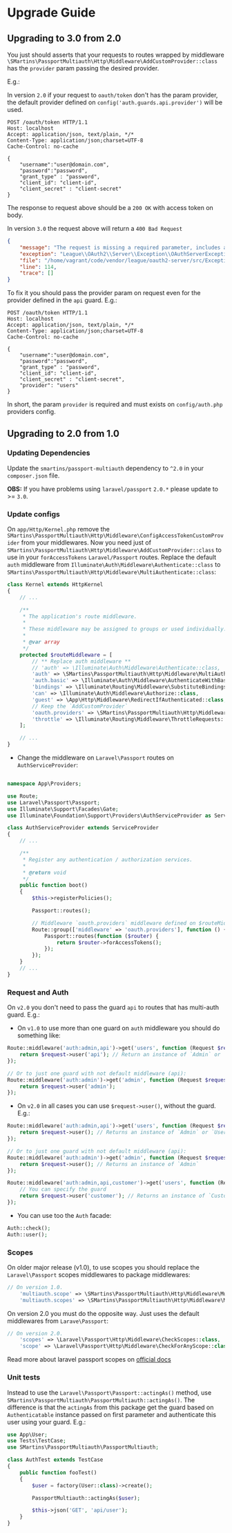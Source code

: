 # Upgrade Guide

## Upgrading to 3.0 from 2.0

You just should asserts that your requests to routes wrapped by middleware `\SMartins\PassportMultiauth\Http\Middleware\AddCustomProvider::class` has the `provider` param passing the desired provider.

E.g.:

In version `2.0` if your request to `oauth/token` don't has the param provider, the default provider defined on `config('auth.guards.api.provider')` will be used.

```http
POST /oauth/token HTTP/1.1
Host: localhost
Accept: application/json, text/plain, */*
Content-Type: application/json;charset=UTF-8
Cache-Control: no-cache

{
    "username":"user@domain.com",
    "password":"password",
    "grant_type" : "password",
    "client_id": "client-id",
    "client_secret" : "client-secret"
}
```

The response to request above should be a `200 OK` with access token on body.

In version `3.0` the request above will return a `400 Bad Request`

```json
{
    "message": "The request is missing a required parameter, includes an invalid parameter value, includes a parameter more than once, or is otherwise malformed.",
    "exception": "League\\OAuth2\\Server\\Exception\\OAuthServerException",
    "file": "/home/vagrant/code/vendor/league/oauth2-server/src/Exception/OAuthServerException.php",
    "line": 114,
    "trace": []
}
```

To fix it you should pass the provider param on request even for the provider defined in the `api` guard. E.g.:

```http
POST /oauth/token HTTP/1.1
Host: localhost
Accept: application/json, text/plain, */*
Content-Type: application/json;charset=UTF-8
Cache-Control: no-cache

{
    "username":"user@domain.com",
    "password":"password",
    "grant_type" : "password",
    "client_id": "client-id",
    "client_secret" : "client-secret",
    "provider": "users" 
}
```

In short, the param `provider` is required and must exists on `config/auth.php` providers config.

## Upgrading to 2.0 from 1.0

### Updating Dependencies

Update the `smartins/passport-multiauth` dependency to `^2.0` in your `composer.json` file.

**OBS:** If you have problems using `laravel/passport` `2.0.*` please update to >= `3.0`.

### Update configs

On `app/Http/Kernel.php` remove the `SMartins\PassportMultiauth\Http\Middleware\ConfigAccessTokenCustomProvider` from your middlewares.
Now you need just of `SMartins\PassportMultiauth\Http\Middleware\AddCustomProvider::class` to use in your `forAccessTokens` `Laravel/Passport` routes. Replace the default `auth` middleware from `Illuminate\Auth\Middleware\Authenticate::class` to `SMartins\PassportMultiauth\Http\Middleware\MultiAuthenticate::class`:

```php
class Kernel extends HttpKernel
{
    // ...

    /**
     * The application's route middleware.
     *
     * These middleware may be assigned to groups or used individually.
     *
     * @var array
     */
    protected $routeMiddleware = [
        // ** Replace auth middleware **
        // 'auth' => \Illuminate\Auth\Middleware\Authenticate::class,
        'auth' => \SMartins\PassportMultiauth\Http\Middleware\MultiAuthenticate::class,
        'auth.basic' => \Illuminate\Auth\Middleware\AuthenticateWithBasicAuth::class,
        'bindings' => \Illuminate\Routing\Middleware\SubstituteBindings::class,
        'can' => \Illuminate\Auth\Middleware\Authorize::class,
        'guest' => \App\Http\Middleware\RedirectIfAuthenticated::class,
        // Keep the `AddCustomProvider`
        'oauth.providers' => \SMartins\PassportMultiauth\Http\Middleware\AddCustomProvider::class,
        'throttle' => \Illuminate\Routing\Middleware\ThrottleRequests::class,
    ];

    // ...
}
```

* Change the middleware on `Laravel\Passport` routes on `AuthServiceProvider`:

```php

namespace App\Providers;

use Route;
use Laravel\Passport\Passport;
use Illuminate\Support\Facades\Gate;
use Illuminate\Foundation\Support\Providers\AuthServiceProvider as ServiceProvider;

class AuthServiceProvider extends ServiceProvider
{
    // ...

    /**
     * Register any authentication / authorization services.
     *
     * @return void
     */
    public function boot()
    {
        $this->registerPolicies();

        Passport::routes();

        // Middleware `oauth.providers` middleware defined on $routeMiddleware above
        Route::group(['middleware' => 'oauth.providers'], function () {
            Passport::routes(function ($router) {
                return $router->forAccessTokens();
            });
        });
    }
    // ...
}
```

### Request and Auth

On `v2.0` you don't need to pass the guard `api` to routes that has multi-auth guard. E.g.:

* On `v1.0` to use more than one guard on `auth` middleware you should do something like:

```php
Route::middleware('auth:admin,api')->get('users', function (Request $request) {
    return $request->user('api'); // Return an instance of `Admin` or `User`
});

// Or to just one guard with not default middleware (api):
Route::middleware('auth:admin')->get('admin', function (Request $request) {
    return $request->user('admin');
});
```

* On `v2.0` in all cases you can use `$request->user()`, without the guard. E.g.:

```php
Route::middleware('auth:admin,api')->get('users', function (Request $request) {
    return $request->user(); // Returns an instance of `Admin` or `User`
});

// Or to just one guard with not default middleware (api):
Route::middleware('auth:admin')->get('admin', function (Request $request) {
    return $request->user(); // Returns an instance of `Admin` 
});

Route::middleware('auth:admin,api,customer')->get('users', function (Request $request) {
    // You can specify the guard
    return $request->user('customer'); // Returns an instance of `Customer` or `null`
});
```

* You can use too the `Auth` facade:

```php
Auth::check();
Auth::user();
```

### Scopes

On older major release (v1.0), to use scopes you should replace the `Laravel\Passport` scopes middlewares to package middlewares:

```php
// On version 1.0.
    'multiauth.scope' => \SMartins\PassportMultiauth\Http\Middleware\MultiAuthCheckForAnyScope::class,
    'multiauth.scopes' => \SMartins\PassportMultiauth\Http\Middleware\MultiAuthCheckScopes::class,
```

On version 2.0 you must do the opposite way. Just uses the default middlewares from `Larave\Passport`:

```php
// On version 2.0.
    'scopes' => \Laravel\Passport\Http\Middleware\CheckScopes::class,
    'scope' => \Laravel\Passport\Http\Middleware\CheckForAnyScope::class,
```

Read more about laravel passport scopes on [official docs](https://laravel.com/docs/5.5/passport#checking-scopes)

### Unit tests

Instead to use the `Laravel\Passport\Passport::actingAs()` method, use `SMartins\PassportMultiauth\PassportMultiauth::actingAs()`.
The difference is that the `actingAs` from this package get the guard based on `Authenticatable` instance passed on first parameter and authenticate this user using your guard. E.g.:

```php
use App\User;
use Tests\TestCase;
use SMartins\PassportMultiauth\PassportMultiauth;

class AuthTest extends TestCase
{
    public function fooTest()
    {
        $user = factory(User::class)->create();

        PassportMultiauth::actingAs($user);

        $this->json('GET', 'api/user');
    }
}
```
